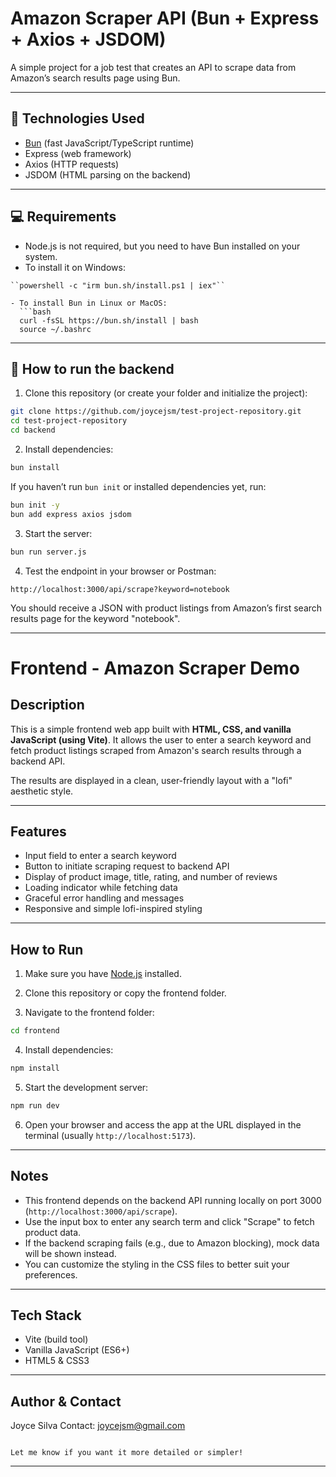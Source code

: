 


# Amazon Scraper API (Bun + Express + Axios + JSDOM)

A simple project for a job test that creates an API to scrape data from Amazon’s search results page using Bun.

---

## 🚀 Technologies Used

- [Bun](https://bun.sh/) (fast JavaScript/TypeScript runtime)
- Express (web framework)
- Axios (HTTP requests)
- JSDOM (HTML parsing on the backend)

---

## 💻 Requirements

- Node.js is not required, but you need to have Bun installed on your system.
- To install it on Windows:
```
``powershell -c "irm bun.sh/install.ps1 | iex"``

- To install Bun in Linux or MacOS:  
  ```bash
  curl -fsSL https://bun.sh/install | bash
  source ~/.bashrc
````


---

## 🔧 How to run the backend

1. Clone this repository (or create your folder and initialize the project):

```bash
git clone https://github.com/joycejsm/test-project-repository.git
cd test-project-repository
cd backend
```

2. Install dependencies:

```bash
bun install
```

If you haven’t run `bun init` or installed dependencies yet, run:

```bash
bun init -y
bun add express axios jsdom
```

3. Start the server:

```bash
bun run server.js
```

4. Test the endpoint in your browser or Postman:

```
http://localhost:3000/api/scrape?keyword=notebook
```

You should receive a JSON with product listings from Amazon’s first search results page for the keyword "notebook".

---








# Frontend - Amazon Scraper Demo

## Description

This is a simple frontend web app built with **HTML, CSS, and vanilla JavaScript (using Vite)**. It allows the user to enter a search keyword and fetch product listings scraped from Amazon's search results through a backend API.

The results are displayed in a clean, user-friendly layout with a "lofi" aesthetic style.

---

## Features

* Input field to enter a search keyword
* Button to initiate scraping request to backend API
* Display of product image, title, rating, and number of reviews
* Loading indicator while fetching data
* Graceful error handling and messages
* Responsive and simple lofi-inspired styling

---

## How to Run

1. Make sure you have [Node.js](https://nodejs.org/) installed.

2. Clone this repository or copy the frontend folder.

3. Navigate to the frontend folder:

```bash
cd frontend
```

4. Install dependencies:

```bash
npm install
```

5. Start the development server:

```bash
npm run dev
```

6. Open your browser and access the app at the URL displayed in the terminal (usually `http://localhost:5173`).

---

## Notes

* This frontend depends on the backend API running locally on port 3000 (`http://localhost:3000/api/scrape`).
* Use the input box to enter any search term and click "Scrape" to fetch product data.
* If the backend scraping fails (e.g., due to Amazon blocking), mock data will be shown instead.
* You can customize the styling in the CSS files to better suit your preferences.

---

## Tech Stack

* Vite (build tool)
* Vanilla JavaScript (ES6+)
* HTML5 & CSS3

---


## Author & Contact 

Joyce Silva
Contact: [joycejsm@gmail.com](mailto:joycejsm@gmail.com)

```

Let me know if you want it more detailed or simpler!
```

---



